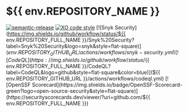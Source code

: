 # ${{ env.REPOSITORY_NAME }}
[![semantic-release](https://img.shields.io/badge/%20%20%F0%9F%93%A6%F0%9F%9A%80-semantic--release-e10079.svg)](https://github.com/semantic-release/semantic-release)
[![XO code style](https://shields.io/badge/code_style-5ed9c7?logo=xo&labelColor=gray)](https://github.com/xojs/xo)
[![Snyk Security](https://img.shields.io/github/workflow/status/${{ env.REPOSITORY_FULL_NAME }}/Snyk%20Security?label=Snyk%20Security&logo=snyk&style=flat-square)](${{ env.REPOSITORY_GITHUB_URL }}/actions/workflows/snyk-security.yml)
[![CodeQL](https://img.shields.io/github/workflow/status/${{ env.REPOSITORY_FULL_NAME }}/CodeQL?label=CodeQL&logo=github&style=flat-square&color=blue)](${{ env.REPOSITORY_GITHUB_URL }}/actions/workflows/codeql.yml)
[![OpenSSF Scorecard](https://img.shields.io/badge/OpenSSF-Scorecard-green?logo=open-source-security&style=flat-square)](https://securityscorecards.dev/viewer/?uri=github.com/${{ env.REPOSITORY_FULL_NAME }})
